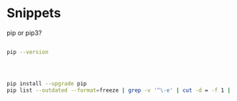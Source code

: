 # Snippets
pip or pip3?
```bash

pip --version




pip install --upgrade pip
pip list --outdated --format=freeze | grep -v '^\-e' | cut -d = -f 1 | xargs -n1 pip install -U





```